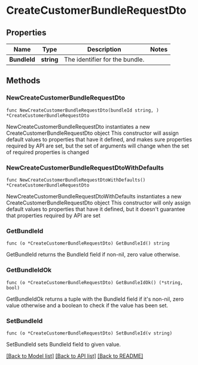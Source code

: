 # CreateCustomerBundleRequestDto

## Properties

Name | Type | Description | Notes
------------ | ------------- | ------------- | -------------
**BundleId** | **string** | The identifier for the bundle. | 

## Methods

### NewCreateCustomerBundleRequestDto

`func NewCreateCustomerBundleRequestDto(bundleId string, ) *CreateCustomerBundleRequestDto`

NewCreateCustomerBundleRequestDto instantiates a new CreateCustomerBundleRequestDto object
This constructor will assign default values to properties that have it defined,
and makes sure properties required by API are set, but the set of arguments
will change when the set of required properties is changed

### NewCreateCustomerBundleRequestDtoWithDefaults

`func NewCreateCustomerBundleRequestDtoWithDefaults() *CreateCustomerBundleRequestDto`

NewCreateCustomerBundleRequestDtoWithDefaults instantiates a new CreateCustomerBundleRequestDto object
This constructor will only assign default values to properties that have it defined,
but it doesn't guarantee that properties required by API are set

### GetBundleId

`func (o *CreateCustomerBundleRequestDto) GetBundleId() string`

GetBundleId returns the BundleId field if non-nil, zero value otherwise.

### GetBundleIdOk

`func (o *CreateCustomerBundleRequestDto) GetBundleIdOk() (*string, bool)`

GetBundleIdOk returns a tuple with the BundleId field if it's non-nil, zero value otherwise
and a boolean to check if the value has been set.

### SetBundleId

`func (o *CreateCustomerBundleRequestDto) SetBundleId(v string)`

SetBundleId sets BundleId field to given value.



[[Back to Model list]](../README.md#documentation-for-models) [[Back to API list]](../README.md#documentation-for-api-endpoints) [[Back to README]](../README.md)


